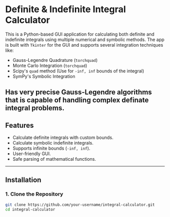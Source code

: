 # Definite & Indefinite Integral Calculator

This is a Python-based GUI application for calculating both definite and indefinite integrals using multiple numerical and symbolic methods. The app is built with `Tkinter` for the GUI and supports several integration techniques like:

- Gauss-Legendre Quadrature (`torchquad`)
- Monte Carlo Integration (`torchquad`)
- Scipy's `quad` method (Use for `-inf, inf` bounds of the integral)
- SymPy's Symbolic Integration

Has very precise Gauss-Legendre algorithms that is capable of handling complex definate integral problems.
---

## Features

- Calculate definite integrals with custom bounds.
- Calculate symbolic indefinite integrals.
- Supports infinite bounds (`-inf, inf`).
- User-friendly GUI.
- Safe parsing of mathematical functions.
---

## Installation

### 1. Clone the Repository
```bash
git clone https://github.com/your-username/integral-calculator.git
cd integral-calculator
